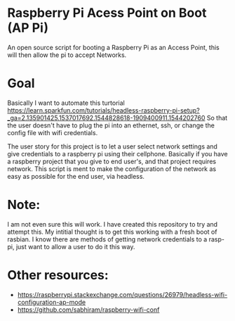 # Raspberry Pi Acess Point on Boot (AP Pi)
An open source script for booting a Raspberry Pi as an Access Point, this will then allow the pi to accept Networks. 

# Goal
Basically I want to automate this turtorial https://learn.sparkfun.com/tutorials/headless-raspberry-pi-setup?_ga=2.135901425.1537017692.1544828618-1909400911.1544202760 So that the user doesn't have to plug the pi into an ethernet, ssh, or change the config file with wifi credentials. 

The user story for this project is to let a user select network settings and give credentials to a raspberry pi using their cellphone. Basically if you have a raspberry project that you give to end user's, and that project requires network. This script is ment to make the configuration of the network as easy as possible for the end user, via headless.

# Note:
I am not even sure this will work. I have created this repository to try and attempt this. My intitial thought is to get this working with a fresh boot of rasbian. I know there are methods of getting network credentials to a rasp-pi, just want to allow a user to do it this way.




# Other resources:
- https://raspberrypi.stackexchange.com/questions/26979/headless-wifi-configuration-ap-mode
- https://github.com/sabhiram/raspberry-wifi-conf
